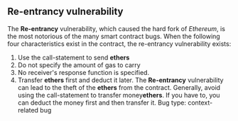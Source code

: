 ## Re-entrancy vulnerability
The **Re-entrancy** vulnerability, which caused the hard fork of *Ethereum*, is the most notorious of the many smart contract bugs. When the following four characteristics exist in the contract, the re-entrancy vulnerability exists: 
1. Use the call-statement to send **ethers** 
2. Do not specify the amount of gas to carry
3. No receiver's response function is specified.
4. Transfer **ethers** first and deduct it later.
The **Re-entrancy** vulnerability can lead to the theft of the **ethers** from the contract. Generally, avoid using the call-statement to transfer money**ethers**. If you have to, you can deduct the money first and then transfer it.
Bug type: context-related bug